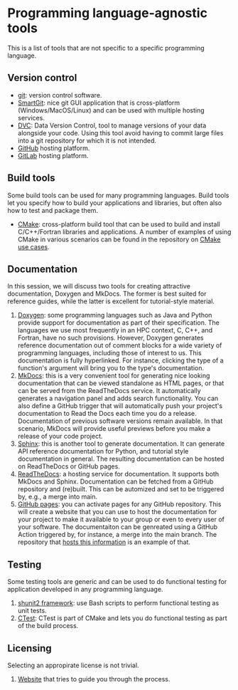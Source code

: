 # Programming language-agnostic tools

This is a list of tools that are not specific to a specific
programming language.


## Version control

* [git](https://git-scm.com/): version control software.
* [SmartGit](https://www.syntevo.com/smartgit/): nice git GUI
  application that is cross-platform (Windows/MacOS/Linux) and can be used
  with multiple hosting services.
* [DVC](https://dvc.org/): Data Version Control, tool to manage versions of
  your data alongside your code.  Using this tool avoid having to commit
  large files into a git repository for which it is not intended.
* [GitHub](https://github.com/) hosting platform.
* [GitLab](https://about.gitlab.com/) hosting platform.


## Build tools

Some build tools can be used for many programming languages.  Build tools let
you specify how to build your applications and libraries, but often also how
to test and package them.

* [CMake](https://cmake.org/): cross-platform build tool that can be used to
  build and install C/C++/Fortran libraries and applications.  A number of
  examples of using CMake in various scenarios can be found in the repository on
  [CMake use cases](https://github.com/gjbex/CMake-usecases).


## Documentation

In this session, we will discuss two tools for creating attractive
documentation, Doxygen and MkDocs.  The former is best suited for reference
guides, while the latter is excellent for tutorial-style material.

1. [Doxygen](http://www.doxygen.org/): some programming languages such as Java
    and Python provide support for documentation as part of their
    specification. The languages we use most frequently in an HPC context, C,
    C++, and Fortran, have no such provisions.  However, Doxygen generates
    reference documentation out of comment blocks for a wide variety of
    programming languages, including those of interest to us. This documentation
    is fully hyperlinked. For instance, clicking the type of a function's
    argument will bring you to the type's documentation.
1. [MkDocs](http://www.mkdocs.org/): this is a very convenient tool for
   generating nice looking documentation that can be viewed standalone as HTML
   pages, or that can be served from the
   ReadTheDocs service. It automatically
   generates a navigation panel and adds search functionality. You can also
   define a GitHub trigger that will automatically push your project's
   documentation to Read the Docs each time you do a release. Documentation of
   previous software versions remain available. In that scenario, MkDocs will
   provide useful previews before you make a release of your code project.
1. [Sphinx](https://www.sphinx-doc.org/en/master/): this is another tool to
   generate documentation.  It can generate API reference documentation for
   Python, and tutorial style documentation in general.  The resulting
   documentation can be hosted on ReadTheDocs or GitHub pages.
1. [ReadTheDocs](http://www.readthedocs.org/): a hosting service for
   documentation.  It supports both MkDocs and Sphinx.  Documentation can be
   fetched from a GitHub repository and (re)built.  This can be automized and
   set to be triggered by, e.g., a merge into main.
1. [GitHub pages](): you can activate pages for any GitHub repository.  This
   will create a website that you can use to host the documentation for your
   project to make it available to your group or even to every user of your
   software.  The documentaiton can be genreated using a GitHub Action
   triggered by, for instance, a merge into the main branch.  The repository
   that [hosts this
   information](https://github.com/gjbex/Best-practices-in-programming) is an
   example of that.


## Testing

Some testing tools are generic and can be used to do functional testing for
application developed in any programming language.

1. [shunit2 framework](https://github.com/kward/shunit2): use Bash scripts to
   perform functional testing as unit tests.
1.  [CTest](https://cmake.org/cmake/help/book/mastering-cmake/chapter/Testing%20With%20CMake%20and%20CTest.html#:~:text=CTest%20is%20an%20executable%20that,for%20CTest%20is%20called%20CTestTestfile.):
   CTest is part of CMake and lets you do functional testing as part of the
   build process.


## Licensing

Selecting an appropirate license is not trivial.

1. [Website](https://choosealicense.com/) that tries to guide you through the
   process.

